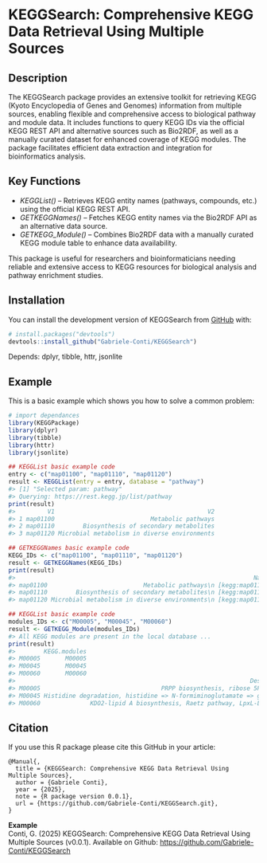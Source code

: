 
<!-- README.md is generated from README.Rmd. Please edit that file -->

# KEGGSearch: Comprehensive KEGG Data Retrieval Using Multiple Sources

<!-- badges: start -->
<!-- badges: end -->

## Description

The KEGGSearch package provides an extensive toolkit for retrieving KEGG
(Kyoto Encyclopedia of Genes and Genomes) information from multiple
sources, enabling flexible and comprehensive access to biological
pathway and module data. It includes functions to query KEGG IDs via the
official KEGG REST API and alternative sources such as Bio2RDF, as well
as a manually curated dataset for enhanced coverage of KEGG modules. The
package facilitates efficient data extraction and integration for
bioinformatics analysis.

## Key Functions

- *KEGGList()* – Retrieves KEGG entity names (pathways, compounds, etc.)
  using the official KEGG REST API.
- *GETKEGGNames()* – Fetches KEGG entity names via the Bio2RDF API as an
  alternative data source.
- *GETKEGG_Module()* – Combines Bio2RDF data with a manually curated
  KEGG module table to enhance data availability.

This package is useful for researchers and bioinformaticians needing
reliable and extensive access to KEGG resources for biological analysis
and pathway enrichment studies.

## Installation

You can install the development version of KEGGSearch from
[GitHub](https://github.com/) with:

``` r
# install.packages("devtools")
devtools::install_github("Gabriele-Conti/KEGGSearch")
```

Depends: dplyr, tibble, httr, jsonlite

## Example

This is a basic example which shows you how to solve a common problem:

``` r
# import dependances
library(KEGGPackage)
library(dplyr)
library(tibble)
library(httr)
library(jsonlite)

## KEGGList basic example code
entry <- c("map01100", "map01110", "map01120")
result <- KEGGList(entry = entry, database = "pathway")
#> [1] "Selected param: pathway"
#> Querying: https://rest.kegg.jp/list/pathway
print(result)
#>         V1                                           V2
#> 1 map01100                           Metabolic pathways
#> 2 map01110        Biosynthesis of secondary metabolites
#> 3 map01120 Microbial metabolism in diverse environments

## GETKEGGNames basic example code
KEGG_IDs <- c("map01100", "map01110", "map01120")
result <- GETKEGGNames(KEGG_IDs)
print(result)
#>                                                                   Names
#> map01100                           Metabolic pathways\n [kegg:map01100]
#> map01110        Biosynthesis of secondary metabolites\n [kegg:map01110]
#> map01120 Microbial metabolism in diverse environments\n [kegg:map01120]

## KEGGList basic example code
modules_IDs <- c("M00005", "M00045", "M00060")
result <- GETKEGG_Module(modules_IDs)
#> All KEGG modules are present in the local database ...
print(result)
#>        KEGG.modules
#> M00005       M00005
#> M00045       M00045
#> M00060       M00060
#>                                                                  Description
#> M00005                                  PRPP biosynthesis, ribose 5P => PRPP
#> M00045 Histidine degradation, histidine => N-formiminoglutamate => glutamate
#> M00060              KDO2-lipid A biosynthesis, Raetz pathway, LpxL-LpxM type
```

## Citation

If you use this R package please cite this GitHub in your article:

    @Manual{,
      title = {KEGGSearch: Comprehensive KEGG Data Retrieval Using Multiple Sources},
      author = {Gabriele Conti},
      year = {2025},
      note = {R package version 0.0.1},
      url = {https://github.com/Gabriele-Conti/KEGGSearch.git},
    }

**Example** <br> Conti, G. (2025) KEGGSearch: Comprehensive KEGG Data
Retrieval Using Multiple Sources (v0.0.1). Available on Github:
<https://github.com/Gabriele-Conti/KEGGSearch><br/>
